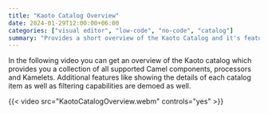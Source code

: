 ```yaml
---
title: "Kaoto Catalog Overview"
date: 2024-01-29T12:00:00+06:00
categories: ["visual editor", "low-code", "no-code", "catalog"]
summary: "Provides a short overview of the Kaoto Catalog and it's features"
---
```


In the following video you can get an overview of the Kaoto catalog which provides you a collection of all supported Camel components, processors and Kamelets. Additional features like showing the details of each catalog item as well as filtering capabilities are demoed as well.

{{< video src="KaotoCatalogOverview.webm" controls="yes" >}}


